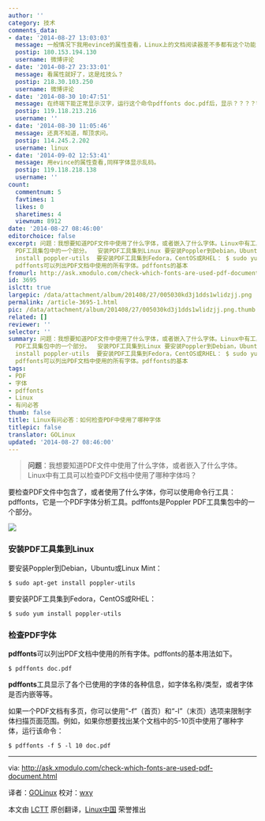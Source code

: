 ```yaml
---
author: ''
category: 技术
comments_data:
- date: '2014-08-27 13:03:03'
  message: 一般情况下我用evince的属性查看，Linux上的文档阅读器差不多都有这个功能，真的比命令行方便些……
  postip: 180.153.194.130
  username: 微博评论
- date: '2014-08-27 23:33:01'
  message: 看属性就好了，这是炫技么？
  postip: 218.30.103.250
  username: 微博评论
- date: '2014-08-30 10:47:51'
  message: 在终端下能正常显示汉字，运行这个命令pdffonts doc.pdf后，显示？？？？字体。如何才能看到缺少什么字体？
  postip: 119.118.213.216
  username: ''
- date: '2014-08-30 11:05:46'
  message: 还真不知道，帮顶求问。
  postip: 114.245.2.202
  username: linux
- date: '2014-09-02 12:53:41'
  message: 用evince的属性查看,同样字体显示乱码。
  postip: 119.118.218.138
  username: ''
count:
  commentnum: 5
  favtimes: 1
  likes: 0
  sharetimes: 4
  viewnum: 8912
date: '2014-08-27 08:46:00'
editorchoice: false
excerpt: 问题：我想要知道PDF文件中使用了什么字体，或者嵌入了什么字体。Linux中有工具可以检查PDF文档中使用了哪种字体吗？  要检查PDF文件中包含了，或者使用了什么字体，你可以使用命令行工具：pdffonts，它是一个PDF字体分析工具。pdffonts是Poppler
  PDF工具集包中的一个部分。  安装PDF工具集到Linux 要安装Poppler到Debian，Ubuntu或Linux Mint： $ sudo apt-get
  install poppler-utils  要安装PDF工具集到Fedora，CentOS或RHEL： $ sudo yum install poppler-utils  检查PDF字体
  pdffonts可以列出PDF文档中使用的所有字体。pdffonts的基本
fromurl: http://ask.xmodulo.com/check-which-fonts-are-used-pdf-document.html
id: 3695
islctt: true
largepic: /data/attachment/album/201408/27/005030kd3j1dds1wlidzjj.png
permalink: /article-3695-1.html
pic: /data/attachment/album/201408/27/005030kd3j1dds1wlidzjj.png.thumb.jpg
related: []
reviewer: ''
selector: ''
summary: 问题：我想要知道PDF文件中使用了什么字体，或者嵌入了什么字体。Linux中有工具可以检查PDF文档中使用了哪种字体吗？  要检查PDF文件中包含了，或者使用了什么字体，你可以使用命令行工具：pdffonts，它是一个PDF字体分析工具。pdffonts是Poppler
  PDF工具集包中的一个部分。  安装PDF工具集到Linux 要安装Poppler到Debian，Ubuntu或Linux Mint： $ sudo apt-get
  install poppler-utils  要安装PDF工具集到Fedora，CentOS或RHEL： $ sudo yum install poppler-utils  检查PDF字体
  pdffonts可以列出PDF文档中使用的所有字体。pdffonts的基本
tags:
- PDF
- 字体
- pdffonts
- Linux
- 有问必答
thumb: false
title: Linux有问必答：如何检查PDF中使用了哪种字体
titlepic: false
translator: GOLinux
updated: '2014-08-27 08:46:00'
---
```



> 
> **问题**：我想要知道PDF文件中使用了什么字体，或者嵌入了什么字体。Linux中有工具可以检查PDF文档中使用了哪种字体吗？
> 
> 
> 


要检查PDF文件中包含了，或者使用了什么字体，你可以使用命令行工具：pdffonts，它是一个PDF字体分析工具。pdffonts是Poppler PDF工具集包中的一个部分。


![](/data/attachment/album/201408/27/005030kd3j1dds1wlidzjj.png)


### 安装PDF工具集到Linux


要安装Poppler到Debian，Ubuntu或Linux Mint：



```
$ sudo apt-get install poppler-utils

```

要安装PDF工具集到Fedora，CentOS或RHEL：



```
$ sudo yum install poppler-utils

```

### 检查PDF字体


**pdffonts**可以列出PDF文档中使用的所有字体。pdffonts的基本用法如下。



```
$ pdffonts doc.pdf
```

**pdffonts**工具显示了各个已使用的字体的各种信息，如字体名称/类型，或者字体是否内嵌等等。


如果一个PDF文档有多页，你可以使用“-f”（首页）和“-l”（末页）选项来限制字体扫描页面范围。例如，如果你想要找出某个文档中的5-10页中使用了哪种字体，运行该命令：



```
$ pdffonts -f 5 -l 10 doc.pdf 

```



---


via: <http://ask.xmodulo.com/check-which-fonts-are-used-pdf-document.html>


译者：[GOLinux](https://github.com/GOLinux) 校对：[wxy](https://github.com/wxy)


本文由 [LCTT](https://github.com/LCTT/TranslateProject) 原创翻译，[Linux中国](http://linux.cn/) 荣誉推出
